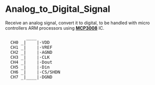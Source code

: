 # Analog_to_Digital_Signal
Receive an analog signal, convert it to digital, to be handled with micro controllers ARM processors using <a href="https://cdn-shop.adafruit.com/datasheets/MCP3008.pdf" target="_blank"><strong>MCP3008</strong></a> IC.
 <pre>
        ____
  CH0 _|    |-VDD
  CH1 _|    |-VREF
  CH2 _|    |-AGND
  CH3 _|    |-CLK
  CH4 _|    |-Dout
  CH5 _|    |-Din
  CH6 _|    |-CS/SHDN
  CH7 _|____|-DGND
     </pre>   